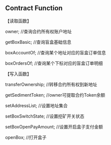 ## Contract Function

【读取函数】

owner;                         //查询合约所有权账户地址

getBoxBasic;                   //查询盲盒基础信息

boxAccountOf;                  //查询某个地址对应的盲盒订单信息

boxOrdersOf;                   //查询某个下标对应的盲盒订单明细


【写入函数】

transferOwnership;             //转移合约所有权到新地址

getSedimentToken;              //owner可提取合约Token余额

setAddressList;                //设置地址集合

setBoxSwitchState;             //设置挖矿开关状态

setBoxOpenPayAmount;           //设置开启盒子支付金额

openBox;                       //打开盒子

